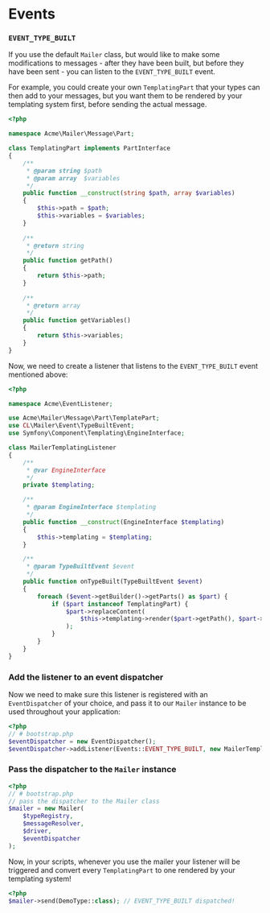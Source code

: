 # Events

### `EVENT_TYPE_BUILT`
If you use the default `Mailer` class, but would like to make some modifications
to messages - after they have been built, but before they have been sent - you can listen to the `EVENT_TYPE_BUILT` event.

For example, you could create your own `TemplatingPart` that your types can then add to your messages,
but you want them to be rendered by your templating system first, before sending the actual message.

```php
<?php

namespace Acme\Mailer\Message\Part;

class TemplatingPart implements PartInterface
{
    /**
     * @param string $path
     * @param array  $variables
     */
    public function __construct(string $path, array $variables)
    {
        $this->path = $path;
        $this->variables = $variables;
    }
    
    /**
     * @return string
     */
    public function getPath()
    {
        return $this->path;
    }
    
    /**
     * @return array 
     */
    public function getVariables()
    {
        return $this->variables;
    }
}
```

Now, we need to create a listener that listens to the `EVENT_TYPE_BUILT` event mentioned above:

```php
<?php

namespace Acme\EventListener;

use Acme\Mailer\Message\Part\TemplatePart;
use CL\Mailer\Event\TypeBuiltEvent;
use Symfony\Component\Templating\EngineInterface;

class MailerTemplatingListener
{
    /**
     * @var EngineInterface
     */
    private $templating;

    /**
     * @param EngineInterface $templating
     */
    public function __construct(EngineInterface $templating)
    {
        $this->templating = $templating;
    }

    /**
     * @param TypeBuiltEvent $event
     */
    public function onTypeBuilt(TypeBuiltEvent $event)
    {
        foreach ($event->getBuilder()->getParts() as $part) {
            if ($part instanceof TemplatingPart) {
                $part->replaceContent(
                    $this->templating->render($part->getPath(), $part->getVariables())
                );
            }
        }
    }
}

```

### Add the listener to an event dispatcher

Now we need to make sure this listener is registered with an `EventDispatcher` of your choice, 
and pass it to our `Mailer` instance to be used throughout your application:

```php
<?php
// # bootstrap.php
$eventDispatcher = new EventDispatcher();
$eventDispatcher->addListener(Events::EVENT_TYPE_BUILT, new MailerTemplatingListener());
```

### Pass the dispatcher to the `Mailer` instance

```php
<?php
// # bootstrap.php
// pass the dispatcher to the Mailer class
$mailer = new Mailer(
    $typeRegistry,
    $messageResolver,
    $driver,
    $eventDispatcher
);
```

Now, in your scripts, whenever you use the mailer your listener will be triggered 
and convert every `TemplatingPart` to one rendered by your templating system!

```php
<?php
$mailer->send(DemoType::class); // EVENT_TYPE_BUILT dispatched!

```
